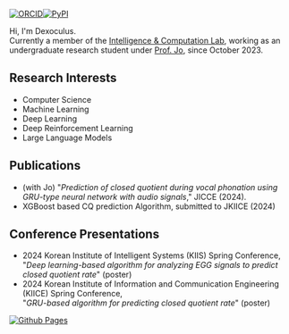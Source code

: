 
[![ORCID](https://a11ybadges.com/badge?logo=orcid)][3][![PyPI](https://a11ybadges.com/badge?logo=pypi)][4] <!--[![LinkedIn](https://a11ybadges.com/badge?logo=linkedin)][5] | [![Kaggle](https://a11ybadges.com/badge?logo=kaggle)][6] --><br>

Hi, I'm Dexoculus.<br>
Currently a member of the [Intelligence & Computation Lab][1], working as an undergraduate research student under [Prof. Jo][2], since October 2023.
<br>

## **Research Interests**

- Computer Science
- Machine Learning
- Deep Learning
- Deep Reinforcement Learning
- Large Language Models

## **Publications**

- (with Jo) "*Prediction of closed quotient during vocal phonation using GRU-type neural network with audio signals*," JICCE (2024).
- XGBoost based CQ prediction Algorithm, submitted to JKIICE (2024)

## **Conference Presentations**

- 2024 Korean Institute of Intelligent Systems (KIIS) Spring Conference,<br>
  "*Deep learning-based algorithm for analyzing EGG signals to predict closed quotient rate*" (poster)
- 2024 Korean Institute of Information and Communication Engineering (KIICE) Spring Conference,<br>
  "*GRU-based algorithm for predicting closed quotient rate*" (poster)
  
[![Github Pages](https://img.shields.io/badge/github%20pages-121013?style=for-the-badge&logo=github&logoColor=white)][5]<br>

<!-- References -->
[1]: https://sites.google.com/view/gwanghyunjo/home
[2]: https://scholar.google.com/citations?hl=ko&user=8BN1dJ7aXgMC&view_op=list_works&sortby=pubdate
[3]: https://orcid.org/0009-0007-4713-5892
[4]: https://www.linkedin.com/in/hyeonbin-han-869312279/
[5]: page.dexoculus.com
[6]: https://www.kaggle.com/dexoculus
[7]: https://pypi.org/user/dexoculus/
